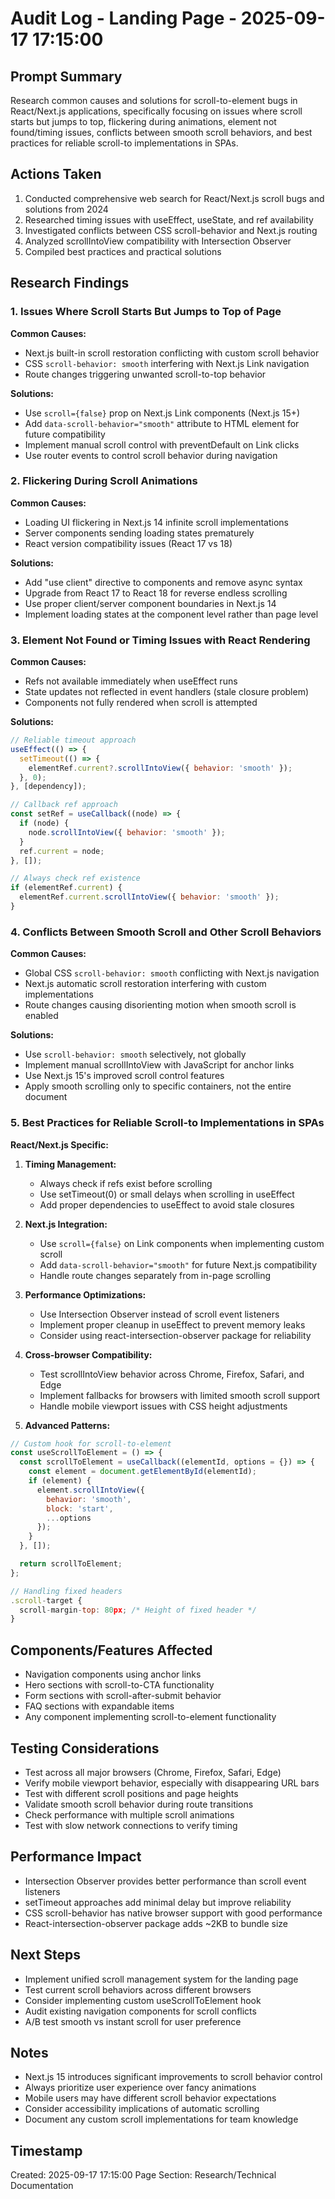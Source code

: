 # Audit Log - Landing Page - 2025-09-17 17:15:00

## Prompt Summary
Research common causes and solutions for scroll-to-element bugs in React/Next.js applications, specifically focusing on issues where scroll starts but jumps to top, flickering during animations, element not found/timing issues, conflicts between smooth scroll behaviors, and best practices for reliable scroll-to implementations in SPAs.

## Actions Taken
1. Conducted comprehensive web search for React/Next.js scroll bugs and solutions from 2024
2. Researched timing issues with useEffect, useState, and ref availability
3. Investigated conflicts between CSS scroll-behavior and Next.js routing
4. Analyzed scrollIntoView compatibility with Intersection Observer
5. Compiled best practices and practical solutions

## Research Findings

### 1. Issues Where Scroll Starts But Jumps to Top of Page

**Common Causes:**
- Next.js built-in scroll restoration conflicting with custom scroll behavior
- CSS `scroll-behavior: smooth` interfering with Next.js Link navigation
- Route changes triggering unwanted scroll-to-top behavior

**Solutions:**
- Use `scroll={false}` prop on Next.js Link components (Next.js 15+)
- Add `data-scroll-behavior="smooth"` attribute to HTML element for future compatibility
- Implement manual scroll control with preventDefault on Link clicks
- Use router events to control scroll behavior during navigation

### 2. Flickering During Scroll Animations

**Common Causes:**
- Loading UI flickering in Next.js 14 infinite scroll implementations
- Server components sending loading states prematurely
- React version compatibility issues (React 17 vs 18)

**Solutions:**
- Add "use client" directive to components and remove async syntax
- Upgrade from React 17 to React 18 for reverse endless scrolling
- Use proper client/server component boundaries in Next.js 14
- Implement loading states at the component level rather than page level

### 3. Element Not Found or Timing Issues with React Rendering

**Common Causes:**
- Refs not available immediately when useEffect runs
- State updates not reflected in event handlers (stale closure problem)
- Components not fully rendered when scroll is attempted

**Solutions:**
```javascript
// Reliable timeout approach
useEffect(() => {
  setTimeout(() => {
    elementRef.current?.scrollIntoView({ behavior: 'smooth' });
  }, 0);
}, [dependency]);

// Callback ref approach
const setRef = useCallback((node) => {
  if (node) {
    node.scrollIntoView({ behavior: 'smooth' });
  }
  ref.current = node;
}, []);

// Always check ref existence
if (elementRef.current) {
  elementRef.current.scrollIntoView({ behavior: 'smooth' });
}
```

### 4. Conflicts Between Smooth Scroll and Other Scroll Behaviors

**Common Causes:**
- Global CSS `scroll-behavior: smooth` conflicting with Next.js navigation
- Next.js automatic scroll restoration interfering with custom implementations
- Route changes causing disorienting motion when smooth scroll is enabled

**Solutions:**
- Use `scroll-behavior: smooth` selectively, not globally
- Implement manual scrollIntoView with JavaScript for anchor links
- Use Next.js 15's improved scroll control features
- Apply smooth scrolling only to specific containers, not the entire document

### 5. Best Practices for Reliable Scroll-to Implementations in SPAs

**React/Next.js Specific:**
1. **Timing Management:**
   - Always check if refs exist before scrolling
   - Use setTimeout(0) or small delays when scrolling in useEffect
   - Add proper dependencies to useEffect to avoid stale closures

2. **Next.js Integration:**
   - Use `scroll={false}` on Link components when implementing custom scroll
   - Add `data-scroll-behavior="smooth"` for future Next.js compatibility
   - Handle route changes separately from in-page scrolling

3. **Performance Optimizations:**
   - Use Intersection Observer instead of scroll event listeners
   - Implement proper cleanup in useEffect to prevent memory leaks
   - Consider using react-intersection-observer package for reliability

4. **Cross-browser Compatibility:**
   - Test scrollIntoView behavior across Chrome, Firefox, Safari, and Edge
   - Implement fallbacks for browsers with limited smooth scroll support
   - Handle mobile viewport issues with CSS height adjustments

5. **Advanced Patterns:**
```javascript
// Custom hook for scroll-to-element
const useScrollToElement = () => {
  const scrollToElement = useCallback((elementId, options = {}) => {
    const element = document.getElementById(elementId);
    if (element) {
      element.scrollIntoView({
        behavior: 'smooth',
        block: 'start',
        ...options
      });
    }
  }, []);

  return scrollToElement;
};

// Handling fixed headers
.scroll-target {
  scroll-margin-top: 80px; /* Height of fixed header */
}
```

## Components/Features Affected
- Navigation components using anchor links
- Hero sections with scroll-to-CTA functionality
- Form sections with scroll-after-submit behavior
- FAQ sections with expandable items
- Any component implementing scroll-to-element functionality

## Testing Considerations
- Test across all major browsers (Chrome, Firefox, Safari, Edge)
- Verify mobile viewport behavior, especially with disappearing URL bars
- Test with different scroll positions and page heights
- Validate smooth scroll behavior during route transitions
- Check performance with multiple scroll animations
- Test with slow network connections to verify timing

## Performance Impact
- Intersection Observer provides better performance than scroll event listeners
- setTimeout approaches add minimal delay but improve reliability
- CSS scroll-behavior has native browser support with good performance
- React-intersection-observer package adds ~2KB to bundle size

## Next Steps
- Implement unified scroll management system for the landing page
- Test current scroll behaviors across different browsers
- Consider implementing custom useScrollToElement hook
- Audit existing navigation components for scroll conflicts
- A/B test smooth vs instant scroll for user preference

## Notes
- Next.js 15 introduces significant improvements to scroll behavior control
- Always prioritize user experience over fancy animations
- Mobile users may have different scroll behavior expectations
- Consider accessibility implications of automatic scrolling
- Document any custom scroll implementations for team knowledge

## Timestamp
Created: 2025-09-17 17:15:00
Page Section: Research/Technical Documentation